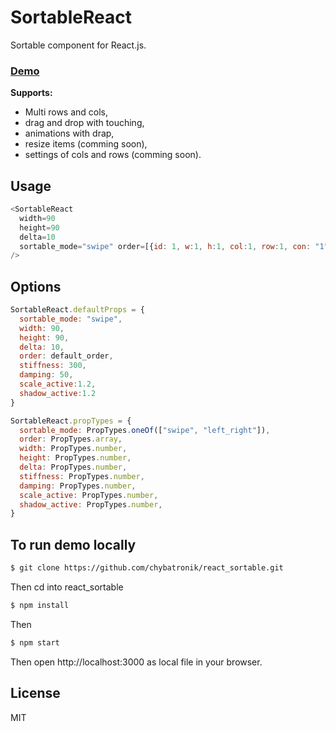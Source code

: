 # SortableReact

Sortable component for React.js.
### [Demo]

**Supports:**

- Multi rows and cols,
- drag and drop with touching,
- animations with drap,
- resize items (comming soon),
- settings of cols and rows (comming soon).

## Usage

```javascript
<SortableReact
  width=90
  height=90
  delta=10
  sortable_mode="swipe" order=[{id: 1, w:1, h:1, col:1, row:1, con: "1"}]
/>
```

## Options

```javascript
SortableReact.defaultProps = {
  sortable_mode: "swipe",
  width: 90,
  height: 90,
  delta: 10,
  order: default_order,
  stiffness: 300,
  damping: 50,
  scale_active:1.2,
  shadow_active:1.2
}

SortableReact.propTypes = {
  sortable_mode: PropTypes.oneOf(["swipe", "left_right"]),
  order: PropTypes.array,
  width: PropTypes.number,
  height: PropTypes.number,
  delta: PropTypes.number,
  stiffness: PropTypes.number,
  damping: PropTypes.number,
  scale_active: PropTypes.number,
  shadow_active: PropTypes.number,
}
```

## To run demo locally

```sh
$ git clone https://github.com/chybatronik/react_sortable.git
```
Then cd into react_sortable
```sh
$ npm install
```
Then
```sh
$ npm start
```

Then open http://localhost:3000 as local file in your browser.

License
----

MIT

[//]: #

[Demo]: <https://chybatronik.github.io/react_sortable/storybook-static>

